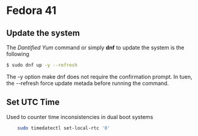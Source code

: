 # Fedora 41

## Update the system
The _Dantified Yum_ command or simply **dnf** to update the system is the following 
```bash
$ sudo dnf up -y --refresh
```
The -y option make dnf does not require the confirmation prompt. In tuen, the --refresh force update metada before
running the command.


## Set UTC Time
Used to counter time inconsistencies in dual boot systems
```bash
    sudo timedatectl set-local-rtc '0'

```
